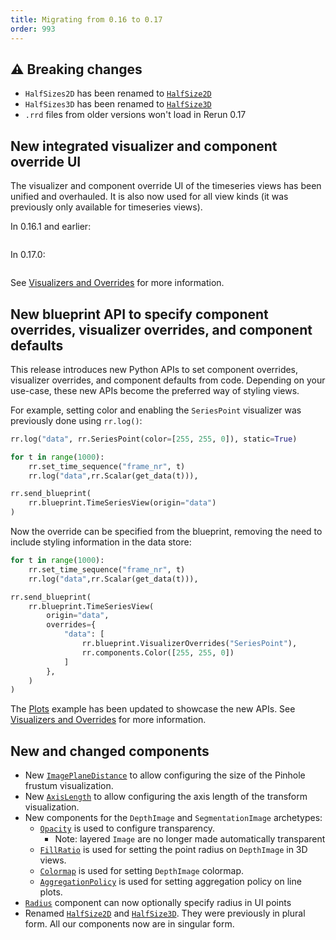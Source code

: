 ```yaml
---
title: Migrating from 0.16 to 0.17
order: 993
---
```



## ⚠️ Breaking changes
* `HalfSizes2D` has been renamed to [`HalfSize2D`](https://rerun.io/docs/reference/types/components/half_size2d)
* `HalfSizes3D` has been renamed to [`HalfSize3D`](https://rerun.io/docs/reference/types/components/half_size3d)
* `.rrd` files from older versions won't load in Rerun 0.17


## New integrated visualizer and component override UI

The visualizer and component override UI of the timeseries views has been unified and overhauled. It is also now used for all view kinds (it was previously only available for timeseries views).

In 0.16.1 and earlier:

<picture style="zoom: 0.5">
  <img src="https://static.rerun.io/vizcomp-ui-before/ec7c0b88cdb54420665de32aaf2096dfd3dc05ea/full.png" alt="">
  <source media="(max-width: 480px)" srcset="https://static.rerun.io/vizcomp-ui-before/ec7c0b88cdb54420665de32aaf2096dfd3dc05ea/480w.png">
</picture>

In 0.17.0:

<picture style="zoom: 0.5">
  <img src="https://static.rerun.io/vizcomp-ui-after/86f74d239e8b77bc3df00e61cfc35eb9f4c07989/full.png" alt="">
  <source media="(max-width: 480px)" srcset="https://static.rerun.io/vizcomp-ui-after/86f74d239e8b77bc3df00e61cfc35eb9f4c07989/480w.png">
</picture>

See [Visualizers and Overrides](../../concepts/visualizers-and-overrides.md) for more information.


## New blueprint API to specify component overrides, visualizer overrides, and component defaults

This release introduces new Python APIs to set component overrides, visualizer overrides, and component defaults from code. Depending on your use-case, these new APIs become the preferred way of styling views.

For example, setting color and enabling the `SeriesPoint` visualizer was previously done using `rr.log()`:

```python
rr.log("data", rr.SeriesPoint(color=[255, 255, 0]), static=True)

for t in range(1000):
    rr.set_time_sequence("frame_nr", t)
    rr.log("data",rr.Scalar(get_data(t))),

rr.send_blueprint(
    rr.blueprint.TimeSeriesView(origin="data")
)
```

Now the override can be specified from the blueprint, removing the need to include styling information in the data store:

```python
for t in range(1000):
    rr.set_time_sequence("frame_nr", t)
    rr.log("data",rr.Scalar(get_data(t))),

rr.send_blueprint(
    rr.blueprint.TimeSeriesView(
        origin="data",
        overrides={
            "data": [
                rr.blueprint.VisualizerOverrides("SeriesPoint"),
                rr.components.Color([255, 255, 0])
            ]
        },
    )
)
```

The [Plots](https://rerun.io/examples/feature-showcase/plots) example has been updated to showcase the new APIs. See [Visualizers and Overrides](../../concepts/visualizers-and-overrides.md) for more information.


## New and changed components

* New [`ImagePlaneDistance`](https://rerun.io/docs/reference/types/components/image_plane_distance) to allow configuring the size of the Pinhole frustum visualization.
* New [`AxisLength`](https://rerun.io/docs/reference/types/components/axis_length) to allow configuring the axis length of the transform visualization.
* New components for the `DepthImage` and `SegmentationImage` archetypes:
    * [`Opacity`](https://rerun.io/docs/reference/types/components/opacity) is used to configure transparency.
        * Note: layered `Image` are no longer made automatically transparent
    * [`FillRatio`](https://rerun.io/docs/reference/types/components/fill_ratio) is used for setting the point radius on `DepthImage` in 3D views.
    * [`Colormap`](https://rerun.io/docs/reference/types/components/colormap) is used for setting `DepthImage` colormap.
    * [`AggregationPolicy`](https://rerun.io/docs/reference/types/components/aggregation_policy) is used for setting aggregation policy on line plots.
* [`Radius`](https://rerun.io/docs/reference/types/components/radius) component can now optionally specify radius in UI points
* Renamed [`HalfSize2D`](https://rerun.io/docs/reference/types/components/half_size2d) and [`HalfSize3D`](https://rerun.io/docs/reference/types/components/half_size3d). They were previously in plural form. All our components now are in singular form.
